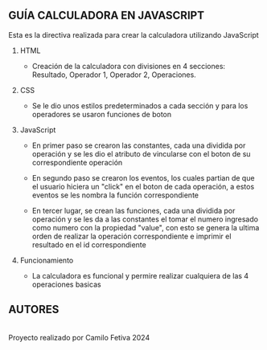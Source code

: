 ## GUÍA CALCULADORA EN JAVASCRIPT


Esta es la directiva realizada para crear la calculadora utilizando JavaScript


1. HTML
    * Creación de la calculadora con divisiones en 4 secciones: Resultado, Operador 1, Operador 2, Operaciones.

2. CSS

    * Se le dio unos estilos predeterminados a cada sección y para los operadores se usaron funciones de boton

3. JavaScript
    * En primer paso se crearon las constantes, cada una dividida por operación y se les dio el atributo de vincularse con el boton de su correspondiente operación

    * En segundo paso se crearon los eventos, los cuales partian de que el usuario hiciera un "click" en el boton de cada operación, a estos eventos se les nombra la función correspondiente

    * En tercer lugar, se crean las funciones, cada una dividida por operación y se les da a las constantes el tomar el numero ingresado como numero con la propiedad "value", con esto se genera la ultima orden de realizar la operación correspondiente e imprimir el resultado en el id correspondiente

4. Funcionamiento 
    * La calculadora es funcional y permire realizar cualquiera de las 4 operaciones basicas

## AUTORES
<br> Proyecto realizado por Camilo Fetiva 2024 </br>



